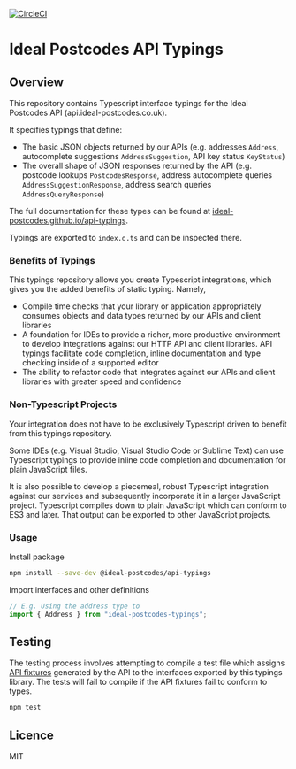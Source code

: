 [![CircleCI](https://circleci.com/gh/ideal-postcodes/api-typings.svg?style=svg)](https://circleci.com/gh/ideal-postcodes/api-typings)

# Ideal Postcodes API Typings

## Overview

This repository contains Typescript interface typings for the Ideal Postcodes API (api.ideal-postcodes.co.uk).

It specifies typings that define:

- The basic JSON objects returned by our APIs (e.g. addresses `Address`, autocomplete suggestions `AddressSuggestion`, API key status `KeyStatus`)
- The overall shape of JSON responses returned by the API (e.g. postcode lookups `PostcodesResponse`, address autocomplete queries `AddressSuggestionResponse`, address search queries `AddressQueryResponse`)

The full documentation for these types can be found at [ideal-postcodes.github.io/api-typings](https://ideal-postcodes.github.io/api-typings).

Typings are exported to `index.d.ts` and can be inspected there.

### Benefits of Typings

This typings repository allows you create Typescript integrations, which gives you the added benefits of static typing. Namely,

- Compile time checks that your library or application appropriately consumes objects and data types returned by our APIs and client libraries
- A foundation for IDEs to provide a richer, more productive environment to develop integrations against our HTTP API and client libraries. API typings facilitate code completion, inline documentation and type checking inside of a supported editor
- The ability to refactor code that integrates against our APIs and client libraries with greater speed and confidence

### Non-Typescript Projects

Your integration does not have to be exclusively Typescript driven to benefit from this typings repository. 

Some IDEs (e.g. Visual Studio, Visual Studio Code or Sublime Text) can use Typescript typings to provide inline code completion and documentation for plain JavaScript files. 

It is also possible to develop a piecemeal, robust Typescript integration against our services and subsequently incorporate it in a larger JavaScript project. Typescript compiles down to plain JavaScript which can conform to ES3 and later. That output can be exported to other JavaScript projects.

### Usage

Install package

```bash
npm install --save-dev @ideal-postcodes/api-typings
```

Import interfaces and other definitions

```javascript
// E.g. Using the address type to 
import { Address } from "ideal-postcodes-typings";
```

## Testing

The testing process involves attempting to compile a test file which assigns [API fixtures](https://github.com/ideal-postcodes/api-fixtures) generated by the API to the interfaces exported by this typings library. The tests will fail to compile if the API fixtures fail to conform to types.

```bash
npm test
```

## Licence

MIT

